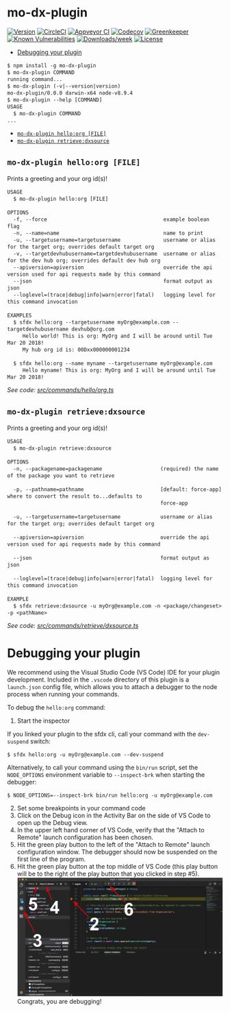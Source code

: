 mo-dx-plugin
============



[![Version](https://img.shields.io/npm/v/mo-dx-plugin.svg)](https://npmjs.org/package/mo-dx-plugin)
[![CircleCI](https://circleci.com/gh/ForceProjects/mo-dx-plugin/tree/master.svg?style=shield)](https://circleci.com/gh/ForceProjects/mo-dx-plugin/tree/master)
[![Appveyor CI](https://ci.appveyor.com/api/projects/status/github/ForceProjects/mo-dx-plugin?branch=master&svg=true)](https://ci.appveyor.com/project/heroku/mo-dx-plugin/branch/master)
[![Codecov](https://codecov.io/gh/ForceProjects/mo-dx-plugin/branch/master/graph/badge.svg)](https://codecov.io/gh/ForceProjects/mo-dx-plugin)
[![Greenkeeper](https://badges.greenkeeper.io/ForceProjects/mo-dx-plugin.svg)](https://greenkeeper.io/)
[![Known Vulnerabilities](https://snyk.io/test/github/ForceProjects/mo-dx-plugin/badge.svg)](https://snyk.io/test/github/ForceProjects/mo-dx-plugin)
[![Downloads/week](https://img.shields.io/npm/dw/mo-dx-plugin.svg)](https://npmjs.org/package/mo-dx-plugin)
[![License](https://img.shields.io/npm/l/mo-dx-plugin.svg)](https://github.com/ForceProjects/mo-dx-plugin/blob/master/package.json)

<!-- toc -->
* [Debugging your plugin](#debugging-your-plugin)
<!-- tocstop -->
<!-- install -->
<!-- usage -->
```sh-session
$ npm install -g mo-dx-plugin
$ mo-dx-plugin COMMAND
running command...
$ mo-dx-plugin (-v|--version|version)
mo-dx-plugin/0.0.0 darwin-x64 node-v8.9.4
$ mo-dx-plugin --help [COMMAND]
USAGE
  $ mo-dx-plugin COMMAND
...
```
<!-- usagestop -->
<!-- commands -->
* [`mo-dx-plugin hello:org [FILE]`](#mo-dx-plugin-helloorg-file)
* [`mo-dx-plugin retrieve:dxsource`](#mo-dx-plugin-retrievedxsource)

## `mo-dx-plugin hello:org [FILE]`

Prints a greeting and your org id(s)!

```
USAGE
  $ mo-dx-plugin hello:org [FILE]

OPTIONS
  -f, --force                                      example boolean flag
  -n, --name=name                                  name to print
  -u, --targetusername=targetusername              username or alias for the target org; overrides default target org
  -v, --targetdevhubusername=targetdevhubusername  username or alias for the dev hub org; overrides default dev hub org
  --apiversion=apiversion                          override the api version used for api requests made by this command
  --json                                           format output as json
  --loglevel=(trace|debug|info|warn|error|fatal)   logging level for this command invocation

EXAMPLES
  $ sfdx hello:org --targetusername myOrg@example.com --targetdevhubusername devhub@org.com
     Hello world! This is org: MyOrg and I will be around until Tue Mar 20 2018!
     My hub org id is: 00Dxx000000001234
  
  $ sfdx hello:org --name myname --targetusername myOrg@example.com
     Hello myname! This is org: MyOrg and I will be around until Tue Mar 20 2018!
```

_See code: [src/commands/hello/org.ts](https://github.com/ForceProjects/mo-dx-plugin/blob/v0.0.0/src/commands/hello/org.ts)_

## `mo-dx-plugin retrieve:dxsource`

Prints a greeting and your org id(s)!

```
USAGE
  $ mo-dx-plugin retrieve:dxsource

OPTIONS
  -n, --packagename=packagename                   (required) the name of the package you want to retrieve

  -p, --pathname=pathname                         [default: force-app] where to convert the result to...defaults to
                                                  force-app

  -u, --targetusername=targetusername             username or alias for the target org; overrides default target org

  --apiversion=apiversion                         override the api version used for api requests made by this command

  --json                                          format output as json

  --loglevel=(trace|debug|info|warn|error|fatal)  logging level for this command invocation

EXAMPLE
  $ sfdx retrieve:dxsource -u myOrg@example.com -n <package/changeset> -p <pathName>
```

_See code: [src/commands/retrieve/dxsource.ts](https://github.com/ForceProjects/mo-dx-plugin/blob/v0.0.0/src/commands/retrieve/dxsource.ts)_
<!-- commandsstop -->
<!-- debugging-your-plugin -->
# Debugging your plugin
We recommend using the Visual Studio Code (VS Code) IDE for your plugin development. Included in the `.vscode` directory of this plugin is a `launch.json` config file, which allows you to attach a debugger to the node process when running your commands.

To debug the `hello:org` command: 
1. Start the inspector
  
If you linked your plugin to the sfdx cli, call your command with the `dev-suspend` switch: 
```sh-session
$ sfdx hello:org -u myOrg@example.com --dev-suspend
```
  
Alternatively, to call your command using the `bin/run` script, set the `NODE_OPTIONS` environment variable to `--inspect-brk` when starting the debugger:
```sh-session
$ NODE_OPTIONS=--inspect-brk bin/run hello:org -u myOrg@example.com
```

2. Set some breakpoints in your command code
3. Click on the Debug icon in the Activity Bar on the side of VS Code to open up the Debug view.
4. In the upper left hand corner of VS Code, verify that the "Attach to Remote" launch configuration has been chosen.
5. Hit the green play button to the left of the "Attach to Remote" launch configuration window. The debugger should now be suspended on the first line of the program. 
6. Hit the green play button at the top middle of VS Code (this play button will be to the right of the play button that you clicked in step #5).
<br><img src=".images/vscodeScreenshot.png" width="480" height="278"><br>
Congrats, you are debugging!
